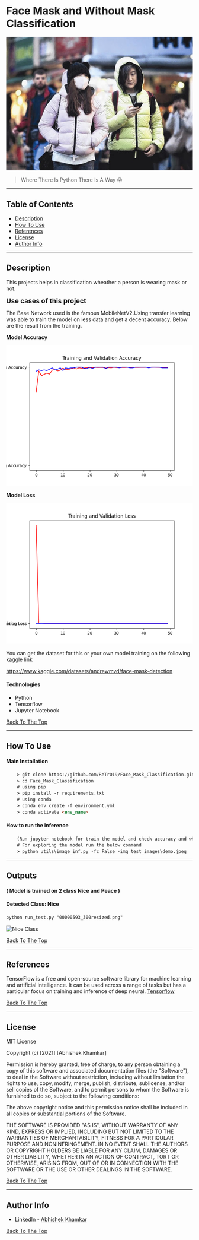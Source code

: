 [](#read-me-template)
# Face Mask and Without Mask Classification

![Project Image](git_images/maskwmask.png)

> Where There Is Python There Is A Way 😜

---

## **Table of Contents**
<!-- You're sections headers will be used to reference location of destination. -->

- [Description](#description)
- [How To Use](#how-to-use)
- [References](#references)
- [License](#license)
- [Author Info](#author-info)

---

## **Description**


This projects helps in classification wheather a person is wearing mask or not.

<font size="4"> **Use cases of this project**</font>

The Base Network used is the famous MobileNetV2.Using transfer learning was able to train the model on less data and get a decent accuracy. Below are the result from the training.

**Model Accuracy**

![Accuracy Image](git_images/Accuracy.png)

**Model Loss**

![Model Loss](git_images/Loss.png)

You can get the dataset for this or your own model training on the following kaggle link

https://www.kaggle.com/datasets/andrewmvd/face-mask-detection

#### **Technologies**

- Python
- Tensorflow
- Jupyter Notebook


[Back To The Top](#read-me-template)

---

## **How To Use**

#### **Main Installation**

```html
    > git clone https://github.com/ReTrO19/Face_Mask_Classification.git
    > cd Face_Mask_Classification
    # using pip
    > pip install -r requirements.txt
    # using conda
    > conda env create -f environment.yml
    > conda activate <env_name>
```

#### **How to run the inference**
```html
    (Run jupyter notebook for train the model and check accuracy and whatnot)
    # For exploring the model run the below command
    > python utils\image_inf.py -fc False -img test_images\demo.jpeg
```
---
## **Outputs**
#### ( Model is trained on 2 class Nice and Peace )
#### **Detected Class: Nice**
```html
python run_test.py "00000593_300resized.png"
```
![Nice Class](img/output.png)

[Back To The Top](#read-me-template)

---

## References

TensorFlow is a free and open-source software library for machine learning and artificial intelligence. It can be used across a range of tasks but has a particular focus on training and inference of deep neural. 
[Tensorflow](https://www.tensorflow.org/)

[Back To The Top](#read-me-template)

---

## License

MIT License

Copyright (c) [2021] [Abhishek Khamkar]

Permission is hereby granted, free of charge, to any person obtaining a copy
of this software and associated documentation files (the "Software"), to deal
in the Software without restriction, including without limitation the rights
to use, copy, modify, merge, publish, distribute, sublicense, and/or sell
copies of the Software, and to permit persons to whom the Software is
furnished to do so, subject to the following conditions:

The above copyright notice and this permission notice shall be included in all
copies or substantial portions of the Software.

THE SOFTWARE IS PROVIDED "AS IS", WITHOUT WARRANTY OF ANY KIND, EXPRESS OR
IMPLIED, INCLUDING BUT NOT LIMITED TO THE WARRANTIES OF MERCHANTABILITY,
FITNESS FOR A PARTICULAR PURPOSE AND NONINFRINGEMENT. IN NO EVENT SHALL THE
AUTHORS OR COPYRIGHT HOLDERS BE LIABLE FOR ANY CLAIM, DAMAGES OR OTHER
LIABILITY, WHETHER IN AN ACTION OF CONTRACT, TORT OR OTHERWISE, ARISING FROM,
OUT OF OR IN CONNECTION WITH THE SOFTWARE OR THE USE OR OTHER DEALINGS IN THE
SOFTWARE.

[Back To The Top](#read-me-template)

---

## Author Info

- LinkedIn - [Abhishek Khamkar](https://www.linkedin.com/in/abhishek-khamkar-b30756185)


[Back To The Top](#read-me-template)
